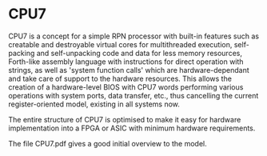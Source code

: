 # CPU7

CPU7 is a concept for a simple RPN processor with built-in features such as creatable and destroyable virtual cores for multithreaded execution, self-packing and self-unpacking code and data for less memory resources, Forth-like assembly language with instructions for direct operation with strings, as well as 'system function calls' which are hardware-dependant and take care of support to the hardware resources. This allows the creation of a hardware-level BIOS with CPU7 words performing various operations with system ports, data transfer, etc., thus cancelling the current register-oriented model, existing in all systems now.

The entire structure of CPU7 is optimised to make it easy for hardware implementation into a FPGA or ASIC with minimum hardware requirements.

The file CPU7.pdf gives a good initial overview to the model.
